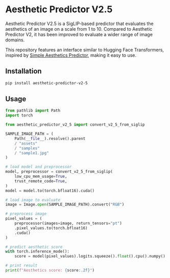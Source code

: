 # Aesthetic Predictor V2.5

Aesthetic Predictor V2.5 is a SigLIP-based predictor that evaluates the aesthetics of an image on a scale from 1 to 10. Compared to Aesthetic Predictor V2, it has been improved to evaluate a wider range of image domains.

This repository features an interface similar to Hugging Face Transformers, inspired by [Simple Aesthetics Predictor](https://pypi.org/project/simple-aesthetics-predictor/), making it easy to use.

## Installation

```bash
pip install aesthetic-predictor-v2-5
```

## Usage

```python
from pathlib import Path
import torch

from aesthetic_predictor_v2_5 import convert_v2_5_from_siglip

SAMPLE_IMAGE_PATH = (
    Path(__file__).resolve().parent
    / "assets"
    / "samples"
    / "sample1.jpg"
)

# load model and preprocessor
model, preprocessor = convert_v2_5_from_siglip(
    low_cpu_mem_usage=True,
    trust_remote_code=True,
)
model = model.to(torch.bfloat16).cuda()

# load image to evaluate
image = Image.open(SAMPLE_IMAGE_PATH).convert("RGB")

# preprocess image
pixel_values = (
    preprocessor(images=image, return_tensors="pt")
    .pixel_values.to(torch.bfloat16)
    .cuda()
)

# predict aesthetic score
with torch.inference_mode():
    score = model(pixel_values).logits.squeeze().float().cpu().numpy()

# print result
print(f"Aesthetics score: {score:.2f}")
```

